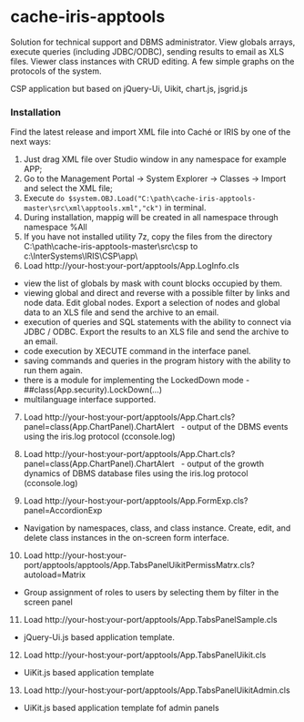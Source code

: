 # cache-iris-apptools
Solution for technical support and DBMS administrator. View globals arrays, execute queries (including JDBC/ODBC), 
sending results to email as XLS files. Viewer class instances with СRUD editing. A few simple graphs on the protocols of the system.

CSP application but based on jQuery-Ui, Uikit, chart.js, jsgrid.js

### Installation

Find the latest release and import XML file into Caché or IRIS by one of the next ways:

1. Just drag XML file over Studio window in any namespace for example APP;
2. Go to the Management Portal -> System Explorer -> Classes -> Import and select the XML file;
3. Execute `do $system.OBJ.Load("C:\path\cache-iris-apptools-master\src\xml\apptools.xml","ck")` in terminal.
4. During installation, mappig will be created in all namespace through namespace %All
5. If you have not installed utility 7z, copy the files from the directory C:\path\cache-iris-apptools-master\src\csp to c:\InterSystems\IRIS\CSP\app\
6. Load http://your-host:your-port/apptools/App.LogInfo.cls
 - view the list of globals by mask with count blocks occupied by them.
 - viewing global and direct and reverse with a possible filter by links and node data. Edit global nodes. Export a selection of nodes and global data to an XLS file and send the archive to an email.
 - execution of queries and SQL statements with the ability to connect via JDBC / ODBC. Export the results to an XLS file and send the archive to an email.
 - code execution by XECUTE command in the interface panel.
 - saving commands and queries in the program history with the ability to run them again.
 - there is a module for implementing the LockedDown mode - ##class(App.security).LockDown(...)
 - multilanguage interface supported.
 
7. Load http://your-host:your-port/apptools/App.Chart.cls?panel=class(App.ChartPanel).ChartAlert
  - output of the DBMS events using the iris.log protocol (cconsole.log)

8. Load http://your-host:your-port/apptools/App.Chart.cls?panel=class(App.ChartPanel).ChartAlert
  - output of the growth dynamics of DBMS database files using the iris.log protocol (cconsole.log)

9. Load http://your-host:your-port/apptools/App.FormExp.cls?panel=AccordionExp
 - Navigation by namespaces, class, and class instance. Create, edit, and delete class instances in the on-screen form interface.
  
10. Load http://your-host:your-port/apptools/apptools/App.TabsPanelUikitPermissMatrx.cls?autoload=Matrix
 - Group assignment of roles to users by selecting them by filter in the screen panel
  
11. Load http://your-host:your-port/apptools/App.TabsPanelSample.cls   
 - jQuery-Ui.js based application template.
  
12. Load http://your-host:your-port/apptools/App.TabsPanelUikit.cls
 - UiKit.js based application template
   
13. Load http://your-host:your-port/apptools/App.TabsPanelUikitAdmin.cls
  - UiKit.js based application template fof admin panels
   
